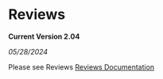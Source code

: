 # Reviews

**Current Version 2.04**

*05/28/2024*

Please see Reviews [Reviews Documentation](Docs/tgreviews-documentation.pdf)
